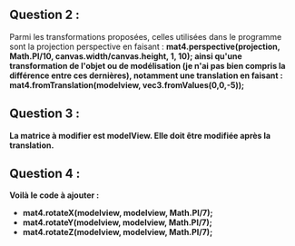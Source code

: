 ## Question 2 : 

Parmi les transformations proposées, celles utilisées dans le programme sont la projection perspective en faisant :
<strong>mat4.perspective(projection, Math.PI/10, canvas.width/canvas.height, 1, 10);<srong>
ainsi qu'une transformation de l'objet ou de modélisation (je n'ai pas bien compris la différence entre ces dernières), notamment une translation en faisant : 
<strong>mat4.fromTranslation(modelview, vec3.fromValues(0,0,-5));<srong>

## Question 3 :

La matrice à modifier est modelView. Elle doit être modifiée après la translation. 

## Question 4 :  

Voilà le code à ajouter : 

* mat4.rotateX(modelview, modelview, Math.PI/7);
* mat4.rotateY(modelview, modelview, Math.PI/7);
* mat4.rotateZ(modelview, modelview, Math.PI/7);
